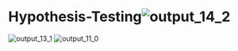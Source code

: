 # Hypothesis-Testing![output_14_2](https://user-images.githubusercontent.com/94020684/207387400-90e848c1-5b4b-4362-9b60-035b409c06e8.png)
![output_13_1](https://user-images.githubusercontent.com/94020684/207387404-466656db-0d19-4166-9998-07d09d00d614.png)
![output_11_0](https://user-images.githubusercontent.com/94020684/207387406-e5ba7b6d-15ef-421d-8b65-b719616480dd.png)
